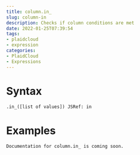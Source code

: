 ```yaml
---
title: column.in_
slug: column-in
description: Checks if column conditions are met
date: 2022-01-25T07:39:54
tags:
- plaidcloud
- expression
categories:
- PlaidCloud
- Expressions
---
```



# Syntax



```
.in_([list of values]) JSRef: in
```


# Examples



```
Documentation for column.in_ is coming soon.
```
